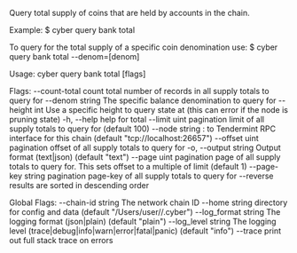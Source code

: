 Query total supply of coins that are held by accounts in the chain.

Example:
  $ cyber query bank total

To query for the total supply of a specific coin denomination use:
  $ cyber query bank total --denom=[denom]

Usage:
  cyber query bank total [flags]

Flags:
      --count-total       count total number of records in all supply totals to query for
      --denom string      The specific balance denomination to query for
      --height int        Use a specific height to query state at (this can error if the node is pruning state)
  -h, --help              help for total
      --limit uint        pagination limit of all supply totals to query for (default 100)
      --node string       <host>:<port> to Tendermint RPC interface for this chain (default "tcp://localhost:26657")
      --offset uint       pagination offset of all supply totals to query for
  -o, --output string     Output format (text|json) (default "text")
      --page uint         pagination page of all supply totals to query for. This sets offset to a multiple of limit (default 1)
      --page-key string   pagination page-key of all supply totals to query for
      --reverse           results are sorted in descending order

Global Flags:
      --chain-id string     The network chain ID
      --home string         directory for config and data (default "/Users/user//.cyber")
      --log_format string   The logging format (json|plain) (default "plain")
      --log_level string    The logging level (trace|debug|info|warn|error|fatal|panic) (default "info")
      --trace               print out full stack trace on errors
